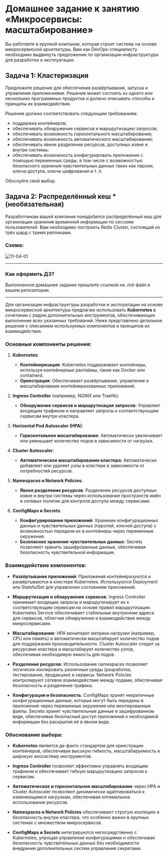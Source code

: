
# Домашнее задание к занятию «Микросервисы: масштабирование»

Вы работаете в крупной компании, которая строит систему на основе микросервисной архитектуры.
Вам как DevOps-специалисту необходимо выдвинуть предложение по организации инфраструктуры для разработки и эксплуатации.

## Задача 1: Кластеризация

Предложите решение для обеспечения развёртывания, запуска и управления приложениями.
Решение может состоять из одного или нескольких программных продуктов и должно описывать способы и принципы их взаимодействия.

Решение должно соответствовать следующим требованиям:
- поддержка контейнеров;
- обеспечивать обнаружение сервисов и маршрутизацию запросов;
- обеспечивать возможность горизонтального масштабирования;
- обеспечивать возможность автоматического масштабирования;
- обеспечивать явное разделение ресурсов, доступных извне и внутри системы;
- обеспечивать возможность конфигурировать приложения с помощью переменных среды, в том числе с возможностью безопасного хранения чувствительных данных таких как пароли, ключи доступа, ключи шифрования и т. п.

Обоснуйте свой выбор.

## Задача 2: Распределённый кеш * (необязательная)

Разработчикам вашей компании понадобился распределённый кеш для организации хранения временной информации по сессиям пользователей.
Вам необходимо построить Redis Cluster, состоящий из трёх шард с тремя репликами.

### Схема:

![11-04-01](https://user-images.githubusercontent.com/1122523/114282923-9b16f900-9a4f-11eb-80aa-61ed09725760.png)

---

### Как оформить ДЗ?

Выполненное домашнее задание пришлите ссылкой на .md-файл в вашем репозитории.

---

Для организации инфраструктуры разработки и эксплуатации на основе микросервисной архитектуры предлагаю использовать **Kubernetes** в сочетании с рядом дополнительных инструментов, обеспечивающих выполнение всех указанных требований. Ниже представлено детальное решение с описанием используемых компонентов и принципов их взаимодействия.

### Основные компоненты решения:

1. **Kubernetes**:
   - **Контейнеризация**: Kubernetes поддерживает контейнеры, используя контейнерные рантаймы, такие как Docker или containerd.
   - **Оркестрация**: Обеспечивает развёртывание, управление и масштабирование контейнеризованных приложений.

2. **Ingress Controller** (например, NGINX или Traefik):
   - **Обнаружение сервисов и маршрутизация запросов**: Управляет входящим трафиком и направляет запросы к соответствующим сервисам внутри кластера.

3. **Horizontal Pod Autoscaler (HPA)**:
   - **Горизонтальное масштабирование**: Автоматически увеличивает или уменьшает количество подов в зависимости от нагрузки.

4. **Cluster Autoscaler**:
   - **Автоматическое масштабирование кластера**: Автоматически добавляет или удаляет узлы в кластере в зависимости от потребностей ресурсов.

5. **Namespaces и Network Policies**:
   - **Явное разделение ресурсов**: Разделение ресурсов доступных извне и внутри системы через использование пространств имён и сетевых политик для контроля доступа между сервисами.

6. **ConfigMaps и Secrets**:
   - **Конфигурирование приложений**: Хранение конфигурационных данных и чувствительных данных (паролей, ключей доступа) с возможностью передачи их в контейнеры через переменные окружения.
   - **Безопасное хранение чувствительных данных**: Secrets позволяют хранить зашифрованные данные, обеспечивая безопасность чувствительной информации.

### Взаимодействие компонентов:

- **Развёртывание приложений**: Приложения контейнеризуются и развёртываются в кластере Kubernetes. Используются Deployment или StatefulSet для управления состоянием приложений.
  
- **Маршрутизация и обнаружение сервисов**: Ingress Controller принимает входящие запросы и маршрутизирует их к соответствующим сервисам на основе правил маршрутизации. Kubernetes Service обеспечивает стабильные внутренние адреса для сервисов, облегчая обнаружение и взаимодействие между микросервисами.
  
- **Масштабирование**: HPA мониторит метрики нагрузки (например, CPU или память) и автоматически масштабирует количество подов для поддержания производительности. Cluster Autoscaler следит за ресурсами кластера и масштабирует количество узлов, обеспечивая необходимую емкость для подов.
  
- **Разделение ресурсов**: Использование namespaces позволяет логически изолировать различные среды (разработка, тестирование, продакшен) и сервисы. Network Policies контролируют сетевое взаимодействие между подами, обеспечивая безопасность и разделение трафика.
  
- **Конфигурация и безопасность**: ConfigMaps хранят некритичные конфигурационные данные, которые могут быть переданы в приложения через переменные окружения или монтированные файлы. Secrets хранят чувствительные данные в зашифрованном виде, обеспечивая безопасный доступ приложений к необходимой информации без раскрытия её в явном виде.

### Обоснование выбора:

- **Kubernetes** является де-факто стандартом для оркестрации контейнеров, обеспечивая высокую гибкость, масштабируемость и широкую экосистему инструментов.
  
- **Ingress Controller** позволяет эффективно управлять входящим трафиком и обеспечивает гибкую маршрутизацию запросов к сервисам.
  
- **Автоматическое и горизонтальное масштабирование** через HPA и Cluster Autoscaler позволяют динамически адаптироваться к изменяющимся нагрузкам, обеспечивая оптимальное использование ресурсов.
  
- **Namespaces и Network Policies** обеспечивают строгую изоляцию и безопасность внутри кластера, что особенно важно в крупных системах с множеством микросервисов.
  
- **ConfigMaps и Secrets** интегрируются непосредственно с Kubernetes, упрощая управление конфигурациями и обеспечивая безопасность чувствительных данных без необходимости внедрения дополнительных систем управления секретами.
